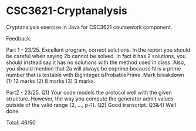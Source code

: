 # CSC3621-Cryptanalysis
Cryptanalysis exercise in Java for CSC3621 coursework component.

Feedback:

Part 1 - 23/25. Excellent program, correct solutions. In the report you should be careful when saying 2b cannot be solved. In fact it has 2 solutions, you should instead say it has no solutions with the method used in class.  Also, you should mention that 2a will always be coprime because N is a prime number that is testable with BigInteger.isProbablePrime. Mark breakdown (1) 12 marks (2) 8 marks (3) 3 marks.

Part2 - 23/25. Q1) Your code models the protocol well with the given structure. However,  the way you compute the generator admit values outside of the valid range {2, …, p-1}. Q2) Good transcript. Q3&4) Well done.

Total: 46/50
